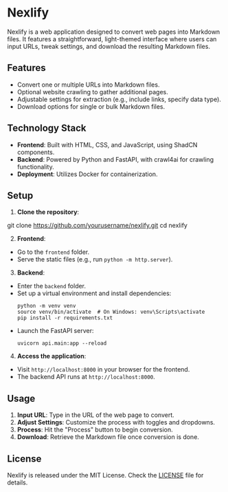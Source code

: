 # Nexlify

Nexlify is a web application designed to convert web pages into Markdown files. It features a straightforward, light-themed interface where users can input URLs, tweak settings, and download the resulting Markdown files.

## Features

- Convert one or multiple URLs into Markdown files.
- Optional website crawling to gather additional pages.
- Adjustable settings for extraction (e.g., include links, specify data type).
- Download options for single or bulk Markdown files.

## Technology Stack

- **Frontend**: Built with HTML, CSS, and JavaScript, using ShadCN components.
- **Backend**: Powered by Python and FastAPI, with crawl4ai for crawling functionality.
- **Deployment**: Utilizes Docker for containerization.

## Setup

1. **Clone the repository**:

git clone https://github.com/yourusername/nexlify.git
   cd nexlify

2. **Frontend**:
- Go to the `frontend` folder.
- Serve the static files (e.g., run `python -m http.server`).

3. **Backend**:
- Enter the `backend` folder.
- Set up a virtual environment and install dependencies:
  ```
  python -m venv venv
  source venv/bin/activate  # On Windows: venv\Scripts\activate
  pip install -r requirements.txt
  ```
- Launch the FastAPI server:
  ```
  uvicorn api.main:app --reload
  ```

4. **Access the application**:
- Visit `http://localhost:8000` in your browser for the frontend.
- The backend API runs at `http://localhost:8000`.

## Usage

1. **Input URL**: Type in the URL of the web page to convert.
2. **Adjust Settings**: Customize the process with toggles and dropdowns.
3. **Process**: Hit the "Process" button to begin conversion.
4. **Download**: Retrieve the Markdown file once conversion is done.

## License

Nexlify is released under the MIT License. Check the [LICENSE](LICENSE) file for details.